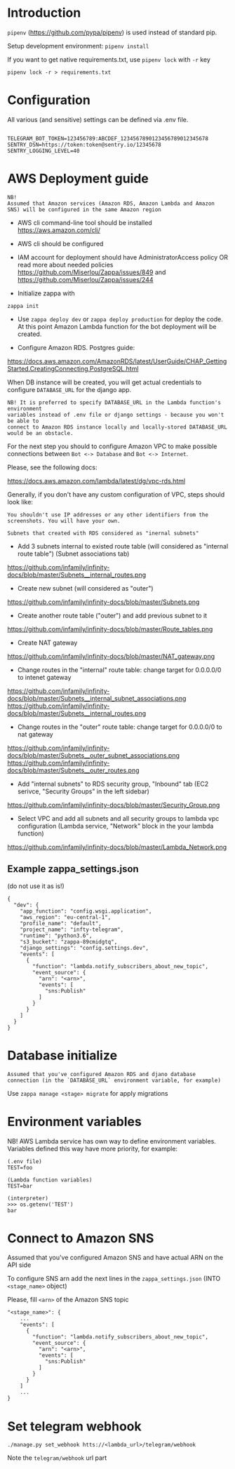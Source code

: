 # Introduction
```pipenv``` (https://github.com/pypa/pipenv) is used instead of standard pip.

Setup development environment:
```pipenv install```

If you want to get native requirements.txt, use ```pipenv lock``` with ```-r``` key

```pipenv lock -r > requirements.txt```


# Configuration
All various (and sensitive) settings can be defined via .env file.

```example .env

TELEGRAM_BOT_TOKEN=123456789:ABCDEF_1234567890123456789012345678
SENTRY_DSN=https://token:token@sentry.io/12345678
SENTRY_LOGGING_LEVEL=40
```


# AWS Deployment guide

```
NB!
Assumed that Amazon services (Amazon RDS, Amazon Lambda and Amazon SNS) will be configured in the same Amazon region
```

* AWS cli command-line tool should be installed
https://aws.amazon.com/cli/

* AWS cli should be configured

* IAM account for deployment should have AdministratorAccess policy OR read more about needed policies
https://github.com/Miserlou/Zappa/issues/849 and https://github.com/Miserlou/Zappa/issues/244

* Initialize zappa with
```
zappa init
```

* Use ```zappa deploy dev``` or ```zappa deploy production``` for deploy the code.
At this point Amazon Lambda function for the bot deployment will be created.

* Configure Amazon RDS.
Postgres guide: 

https://docs.aws.amazon.com/AmazonRDS/latest/UserGuide/CHAP_GettingStarted.CreatingConnecting.PostgreSQL.html

When DB instance will be created, you will get actual credentials to configure 
`DATABASE_URL` for the django app.

```
NB! It is preferred to specify DATABASE_URL in the Lambda function's environment
variables instead of .env file or django settings - because you won't be able to
connect to Amazon RDS instance locally and locally-stored DATABASE_URL would be an obstacle.
```

For the next step you should to configure Amazon VPC to make possible  connections between 
`Bot <-> Database` and `Bot <-> Internet`.

Please, see the following docs:

https://docs.aws.amazon.com/lambda/latest/dg/vpc-rds.html

Generally, if you don't have any custom configuration of VPC, steps should look like:

```You shouldn't use IP addresses or any other identifiers from the screenshots. You will have your own.```

`Subnets that created with RDS considered as "inernal subnets"`

* Add 3 subnets internal to existed route table (will considered as "internal route table")
(Subnet associations tab)

https://github.com/infamily/infinity-docs/blob/master/Subnets__internal_routes.png

* Create new subnet (will considered as "outer")

https://github.com/infamily/infinity-docs/blob/master/Subnets.png

* Create another route table ("outer") and add previous subnet to it

https://github.com/infamily/infinity-docs/blob/master/Route_tables.png

* Create NAT gateway

https://github.com/infamily/infinity-docs/blob/master/NAT_gateway.png

* Change routes in the "internal" route table: change target for 0.0.0.0/0 to intenet gateway

https://github.com/infamily/infinity-docs/blob/master/Subnets__internal_subnet_associations.png
https://github.com/infamily/infinity-docs/blob/master/Subnets__internal_routes.png

* Change routes in the "outer" route table: change target for 0.0.0.0/0 to nat gateway

https://github.com/infamily/infinity-docs/blob/master/Subnets__outer_subnet_associations.png
https://github.com/infamily/infinity-docs/blob/master/Subnets__outer_routes.png

* Add "internal subnets" to RDS security group, "Inbound" tab
(EC2 serivce, "Security Groups" in the left sidebar)

https://github.com/infamily/infinity-docs/blob/master/Security_Group.png

* Select VPC and add all subnets and all security groups to lambda vpc configuration
(Lambda service, "Network" block in the your lambda function)

https://github.com/infamily/infinity-docs/blob/master/Lambda_Network.png

## Example zappa_settings.json

(do not use it as is!)

```
{
  "dev": {
    "app_function": "config.wsgi.application",
    "aws_region": "eu-central-1",
    "profile_name": "default",
    "project_name": "infty-telegram",
    "runtime": "python3.6",
    "s3_bucket": "zappa-89cmidgtq",
    "django_settings": "config.settings.dev",
    "events": [
      {
        "function": "lambda.notify_subscribers_about_new_topic",
        "event_source": {
          "arn": "<arn>",
          "events": [
            "sns:Publish"
          ]
        }
      }
    ]
  }
}
```


# Database initialize
```
Assumed that you've configured Amazon RDS and djano database
connection (in the `DATABASE_URL` environment variable, for example)
```

Use ```zappa manage <stage> migrate``` for apply migrations


# Environment variables
NB! AWS Lambda service has own way to define environment variables.
Variables defined this way have more priority, for example:

```
(.env file)
TEST=foo
```

```
(Lambda function variables)
TEST=bar
```

```
(interpreter)
>>> os.getenv('TEST')
bar
```


# Connect to Amazon SNS
Assumed that you've configured Amazon SNS and have actual ARN on the API side

To configure SNS arn add the next lines in the `zappa_settings.json`
(INTO `<stage_name>` object)

Please, fill `<arn>` of the Amazon SNS topic

```
"<stage_name>": {
    ...
    "events": [
      {
        "function": "lambda.notify_subscribers_about_new_topic",
        "event_source": {
          "arn": "<arn>",
          "events": [
            "sns:Publish"
          ]
        }
      }
    ]
    ...
}
```

# Set telegram webhook
```
./manage.py set_webhook htts://<lambda_url>/telegram/webhook
```

Note the ```telegram/webhook``` url part
